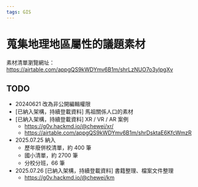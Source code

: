 ```yaml
---
tags: GIS
---
```


# 蒐集地理地區屬性的議題素材

素材清單瀏覽網址：https://airtable.com/appgQS9kWDYmv6B1m/shrLzNUO7o3ylpgXv

## TODO
- 20240621 改為非公開編輯權限 
- [已納入架構，持續登載資料] 馬祖關係人口的素材
- [已納入架構，持續登載資料] XR / VR / AR 案例
    - https://g0v.hackmd.io/@chewei/xr/
    - https://airtable.com/appgQS9kWDYmv6B1m/shrDsktaE6KfcWmzR
- 2025.07.25 納入
    - 歷年廢併校清單，約 400 筆
    - 國小清單，約 2700 筆
    - 分校分班，66 筆
- 2025.07.26  [已納入架構，持續登載資料] 書籍整理、檔案文件整理
    - https://g0v.hackmd.io/@chewei/km



